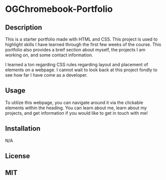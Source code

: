 # OGChromebook-Portfolio

## Description

This is a starter portfolio made with HTML and CSS. This project is used to highlight skills I have learned through the first few weeks of the course. This portfolio also provides a breif section about myself, the projects I am working on, and some contact information.

I learned a ton regarding CSS rules regarding layout and placement of elements on a webpage. I cannot wait to look back at this project fondly to see how far I have come as a developer.

## Usage

To utilize this webpage, you can navigate around it via the clickable elements within the heading. You can learn about me, learn about my projects, and get information if you would like to get in touch with me!

## Installation

N/A

## License

MIT
---
